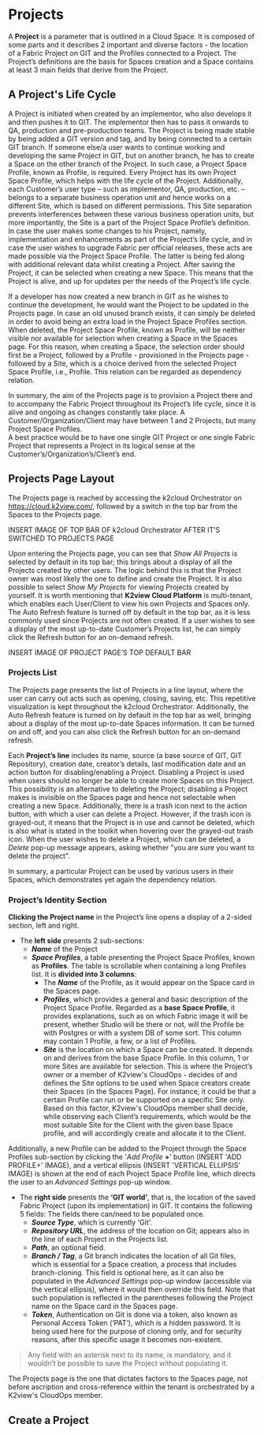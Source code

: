 # Projects

A **Project** is a parameter that is outlined in a Cloud Space. It is composed of some parts and it describes 2 important and diverse factors - the location of a Fabric Project on GIT and the Profiles connected to a Project. The Project’s definitions are the basis for Spaces creation and a Space contains at least 3 main fields that derive from the Project.

## A Project's Life Cycle
A Project is initiated when created by an implementor, who also develops it and then pushes it to GIT. The implementor then has to pass it onwards to QA, production and pre-production teams. The Project is being made stable by being added a GIT version and tag, and by being connected to a certain GIT branch. If someone else/a user wants to continue working and developing the same Project in GIT, but on another branch, he has to create a Space on the other branch of the Project. In such case, a Project Space Profile, known as Profile, is required. Every Project has its own Project Space Profile, which helps with the life cycle of the Project.
Additionally, each Customer’s user type – such as implementor, QA, production, etc. – belongs to a separate business operation unit and hence works on a different Site, which is based on different permissions. This Site separation prevents interferences between these various business operation units, but more importantly, the Site is a part of the Project Space Profile’s definition.
In case the user makes some changes to his Project, namely, implementation and enhancements as part of the Project’s life cycle, and in case the user wishes to upgrade Fabric per official releases, these acts are made possible via the Project Space Profile. The latter is being fed along with additional relevant data whilst creating a Project. After saving the Project, it can be selected when creating a new Space. This means that the Project is alive, and up for updates per the needs of the Project’s life cycle.

If a developer has now created a new branch in GIT as he wishes to continue the development, he would want the Project to be updated in the Projects page.
In case an old unused branch exists, it can simply be deleted in order to avoid being an extra load in the Project Space Profiles section. When deleted, the Project Space Profile, known as Profile, will be neither visible nor available for selection when creating a Space in the Spaces page. For this reason, when creating a Space, the selection order should first be a Project, followed by a Profile - provisioned in the Projects page - followed by a Site, which is a choice derived from the selected Project Space Profile, i.e., Profile. This relation can be regarded as dependency relation.

In summary, the aim of the Projects page is to provision a Project there and to accompany the Fabric Project throughout its Project’s life cycle, since it is alive and ongoing as changes constantly take place. 
A Customer/Organization/Client may have between 1 and 2 Projects, but many Project Space Profiles.  
A best practice would be to have one single GIT Project or one single Fabric Project that represents a Project in its logical sense at the Customer’s/Organization’s/Client’s end.

## Projects Page Layout
The Projects page is reached by accessing the k2cloud Orchestrator on https://cloud.k2view.com/, followed by a switch in the top bar from the Spaces to the Projects page.

INSERT IMAGE OF TOP BAR OF k2cloud Orchestrator AFTER IT’S SWITCHED TO PROJECTS PAGE

Upon entering the Projects page, you can see that *Show All Projects* is selected by default in its top bar; this brings about a display of all the Projects created by other users. The logic behind this is that the Project owner was most likely the one to define and create the Project. It is also possible to select *Show My Projects* for viewing Projects created by yourself. It is worth mentioning that **K2view Cloud Platform** is multi-tenant, which enables each User/Client to view his own Projects and Spaces only.
The Auto Refresh feature is turned off by default in the top bar, as it is less commonly used since Projects are not often created. If a user wishes to see a display of the most up-to-date Customer’s Projects list, he can simply click the Refresh button for an on-demand refresh.

INSERT IMAGE OF PROJECT PAGE’S TOP DEFAULT BAR

### Projects List
The Projects page presents the list of Projects in a line layout, where the user can carry out acts such as opening, closing, saving, etc. This repetitive visualization is kept throughout the k2cloud Orchestrator. 
Additionally, the Auto Refresh feature is turned on by default in the top bar as well, bringing about a display of the most up-to-date Spaces information. It can be turned on and off, and you can also click the Refresh button for an on-demand refresh.

Each **Project’s line** includes its name, source (a base source of GIT, GIT Repository), creation date, creator’s details, last modification date and an action button for disabling/enabling a Project. Disabling a Project is used when users should no longer be able to create more Spaces on this Project. This possibility is an alternative to deleting the Project; disabling a Project makes is invisible on the Spaces page and hence not selectable when creating a new Space. Additionally, there is a trash icon next to the action button, with which a user can delete a Project. However, if the trash icon is grayed-out, it means that the Project is in use and cannot be deleted, which is also what is stated in the toolkit when hovering over the grayed-out trash icon. When the user wishes to delete a Project, which can be deleted, a *Delete* pop-up message appears, asking whether "you are sure you want to delete the project".

In summary, a particular Project can be used by various users in their Spaces, which demonstrates yet again the dependency relation.

### Project’s Identity Section
**Clicking the Project name** in the Project’s line opens a display of a 2-sided section, left and right. 

* The **left side** presents 2 sub-sections:
  * ***Name*** of the Project
  * ***Space Profiles***, a table presenting the Project Space Profiles, known as **Profiles**. The table is scrollable when containing a long Profiles list. It is **divided into 3 columns**:
    * The ***Name*** of the Profile, as it would appear on the Space card in the Spaces page.
    * ***Profiles***, which provides a general and basic description of the Project Space Profile. Regarded as a **base Space Profile**, it provides explanations, such as on which Fabric image it will be present, whether Studio will be there or not, will the Profile be with Postgres or with a system DB of some sort. This column may contain 1 Profile, a few, or a list of Profiles. 
    * ***Site*** is the location on which a Space can be created. It depends on and derives from the base Space Profile. In this column, 1 or more Sites are available for selection. This is where the Project’s owner or a member of K2view's CloudOps - decides of and defines the Site options to be used when Space creators create their Spaces (in the Spaces Page). For instance, it could be that a certain Profile can run or be supported on a specific Site only. Based on this factor, K2view's CloudOps member shall decide, while observing each Client’s requirements, which would be the most suitable Site for the Client with the given base Space profile, and will accordingly create and allocate it to the Client.

Additionally, a new Profile can be added to the Project through the Space Profiles sub-section by clicking the '*Add Profile* **+**' button (INSERT 'ADD PROFILE+' IMAGE), and a vertical ellipsis (INSERT 'VERTICAL ELLIPSIS' IMAGE) is shown at the end of each Project Space Profile line, which directs the user to an *Advanced Settings* pop-up window.
  
* The **right side** presents the **‘GIT world’**, that is, the location of the saved Fabric Project (upon its implementation) in GIT. It contains the following 5 fields: The fields there can/need to be populated once.
  * ***Source Type***, which is currently 'Git'.
  * ***Repository URL***, the address of the location on Git; appears also in the line of each Project in the Projects list.
  * ***Path***, an optional field.
  * ***Branch / Tag***, a Git branch indicates the location of all Git files, which is essential for a Space creation, a process that includes branch-cloning. This field is optional here, as it can also be populated in the *Advanced Settings* pop-up window (accessible via the vertical ellipsis), where it would then override this field. Note that such population is reflected in the parentheses following the Project name on the Space card in the Spaces page.
  * ***Token***, Authentication on Git is done via a token, also known as Personal Access Token (‘PAT’), which is a hidden password. It is being used here for the purpose of cloning only, and for security reasons, after this specific usage it becomes non-existent.

> Any field with an asterisk next to its name, is mandatory, and it wouldn’t be possible to save the Project without populating it.

The Projects page is the one that dictates factors to the Spaces page, not before ascription and cross-reference within the tenant is orchestrated by a K2view's CloudOps member.

## Create a Project



